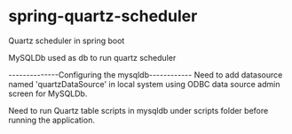 # spring-quartz-scheduler
Quartz scheduler in spring boot

MySQLDb used as db to run quartz scheduler 

--------------Configuring the mysqldb------------
Need to add datasource named 'quartzDataSource' in local system using ODBC data source admin screen for MySQLDb.

Need to run Quartz table scripts in mysqldb under scripts folder before running the application. 

